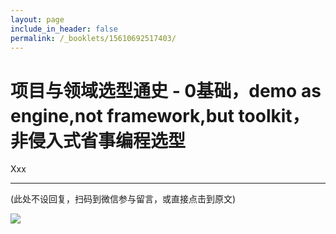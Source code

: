 ```yaml
---
layout: page
include_in_header: false
permalink: /_booklets/15610692517403/
---
```

项目与领域选型通史 - 0基础，demo as engine,not framework,but toolkit，非侵入式省事编程选型
=====

Xxx


-----


(此处不设回复，扫码到微信参与留言，或直接点击到原文)

![](/p/15610692517403/qrcode.png)

<!-- Markdeep: -->
<meta charset="utf-8">
<link rel="stylesheet" href="../../res/aloha.css?">

<script src="../../res/markdeep.min.js" charset="utf-8"></script>



